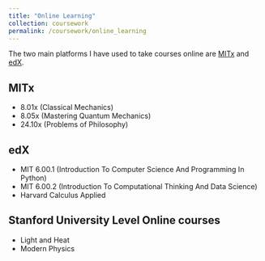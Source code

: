 ```yaml
---
title: "Online Learning"
collection: coursework
permalink: /coursework/online_learning
---
```


The two main platforms I have used to take courses online are [MITx](https://mitxonline.mit.edu/) and [edX](https://www.edx.org/).

## MITx
* 8.01x (Classical Mechanics)
* 8.05x (Mastering Quantum Mechanics)
* 24.10x (Problems of Philosophy)

## edX
* MIT 6.00.1 (Introduction To Computer Science And Programming In Python)
* MIT 6.00.2 (Introduction To Computational Thinking And Data Science)
* Harvard Calculus Applied

## Stanford University Level Online courses
* Light and Heat
* Modern Physics